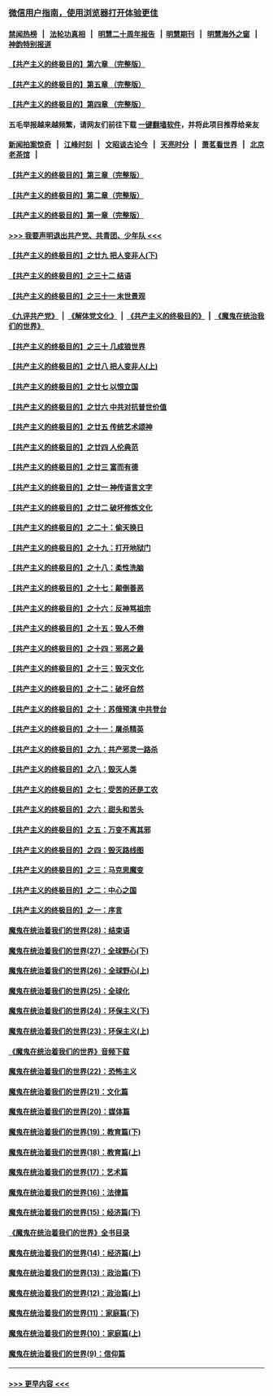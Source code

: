 ### [微信用户指南，使用浏览器打开体验更佳](https://github.com/gfw-breaker/banned-news1/blob/master/indexes/wechat-guide.md?t=0)
#### [禁闻热榜](热点新闻.md?t=0)  &nbsp;&nbsp;|&nbsp;&nbsp; [法轮功真相](https://github.com/gfw-breaker/truth/blob/master/README.md?t=0) &nbsp;&nbsp;|&nbsp;&nbsp; [明慧二十周年报告](https://github.com/gfw-breaker/mh-reports/blob/master/README.md?t=0) &nbsp;&nbsp;|&nbsp;&nbsp;[明慧期刊](https://github.com/gfw-breaker/mh-qikan) &nbsp;&nbsp;|&nbsp;&nbsp; [明慧海外之窗](https://github.com/gfw-breaker/mh-news/blob/master/README.md?t=0) &nbsp;&nbsp;|&nbsp;&nbsp; [神韵特别报道](https://github.com/gfw-breaker/mh-news/blob/master/shenyun.md?t=0)
#### [【共产主义的终极目的】第六章 （完整版）](../pages/nsc422/n11428913.md?t=02091533) 
#### [【共产主义的终极目的】第五章 （完整版）](../pages/nsc422/n11428912.md?t=02091533) 
#### [【共产主义的终极目的】第四章 （完整版）](../pages/nsc422/n11428907.md?t=02091533) 
#### 五毛举报越来越频繁，请网友们前往下载 [一键翻墙软件](https://github.com/gfw-breaker/ssr-accounts)，并将此项目推荐给亲友
#### [新闻拍案惊奇](https://github.com/gfw-breaker/banned-news1/blob/master/pages/link4.md) &nbsp;&nbsp;|&nbsp;&nbsp; [江峰时刻](https://github.com/gfw-breaker/banned-news1/blob/master/pages/link4.md) &nbsp;&nbsp;|&nbsp;&nbsp; [文昭谈古论今](https://github.com/gfw-breaker/banned-news1/blob/master/pages/link4.md) &nbsp;&nbsp;|&nbsp;&nbsp; [天亮时分](https://github.com/gfw-breaker/banned-news1/blob/master/pages/link4.md) &nbsp;&nbsp;|&nbsp;&nbsp; [萧茗看世界](https://github.com/gfw-breaker/banned-news1/blob/master/pages/link4.md) &nbsp;&nbsp;|&nbsp;&nbsp; [北京老茶馆](https://github.com/gfw-breaker/banned-news1/blob/master/pages/link4.md) &nbsp;&nbsp;|&nbsp;&nbsp; 
#### [【共产主义的终极目的】第三章（完整版）](../pages/nsc422/n11428848.md?t=02091533) 
#### [【共产主义的终极目的】第二章（完整版）](../pages/nsc422/n11428831.md?t=02091533) 
#### [【共产主义的终极目的】第一章（完整版）](../pages/nsc422/n11417651.md?t=02091533) 
#### [>>> 我要声明退出共产党、共青团、少年队 <<<](https://github.com/begood0513/goodnews/blob/master/quit/letter.md) 
#### [【共产主义的终极目的】之廿九 把人变非人(下)](../pages/nsc422/n11344140.md?t=02091533) 
#### [【共产主义的终极目的】之三十二 结语](../pages/nsc422/n11360535.md?t=02091533) 
#### [【共产主义的终极目的】之三十一 末世景观](../pages/nsc422/n11351129.md?t=02091533) 
#### [《九评共产党》](https://github.com/begood0513/9ping.md/blob/master/README.md) &nbsp;|&nbsp; [《解体党文化》](../../../../jtdwh.md/blob/master/README.md)  &nbsp;|&nbsp; [《共产主义的终极目的》](../../../../gczydzjmd.md/blob/master/README.md) &nbsp;|&nbsp; [《魔鬼在统治我们的世界》](../../../../mgztzwmdsj.md/blob/master/README.md) 
#### [【共产主义的终极目的】之三十 几成狼世界](../pages/nsc422/n11348280.md?t=02091533) 
#### [【共产主义的终极目的】之廿八 把人变非人(上)](../pages/nsc422/n11340492.md?t=02091533) 
#### [【共产主义的终极目的】之廿七 以恨立国](../pages/nsc422/n11336944.md?t=02091533) 
#### [【共产主义的终极目的】之廿六 中共对抗普世价值](../pages/nsc422/n11324785.md?t=02091533) 
#### [【共产主义的终极目的】之廿五 传统艺术颂神](../pages/nsc422/n11296396.md?t=02091533) 
#### [【共产主义的终极目的】之廿四 人伦典范](../pages/nsc422/n11296397.md?t=02091533) 
#### [【共产主义的终极目的】之廿三 富而有德](../pages/nsc422/n11283598.md?t=02091533) 
#### [【共产主义的终极目的】之廿一 神传语言文字](../pages/nsc422/n11263265.md?t=02091533) 
#### [【共产主义的终极目的】之廿二 破坏修炼文化](../pages/nsc422/n11245728.md?t=02091533) 
#### [【共产主义的终极目的】之二十：偷天换日](../pages/nsc422/n11238846.md?t=02091533) 
#### [【共产主义的终极目的】之十九：打开地狱门](../pages/nsc422/n11206376.md?t=02091533) 
#### [【共产主义的终极目的】之十八：柔性洗脑](../pages/nsc422/n11199994.md?t=02091533) 
#### [【共产主义的终极目的】之十七：颠倒善恶](../pages/nsc422/n11179782.md?t=02091533) 
#### [【共产主义的终极目的】之十六：反神骂祖宗](../pages/nsc422/n11166798.md?t=02091533) 
#### [【共产主义的终极目的】之十五：毁人不倦](../pages/nsc422/n11166792.md?t=02091533) 
#### [【共产主义的终极目的】之十四：邪恶之最](../pages/nsc422/n11150249.md?t=02091533) 
#### [【共产主义的终极目的】之十三：毁灭文化](../pages/nsc422/n11135227.md?t=02091533) 
#### [【共产主义的终极目的】之十二：破坏自然](../pages/nsc422/n11135214.md?t=02091533) 
#### [【共产主义的终极目的】之十：苏俄预演 中共登台](../pages/nsc422/n11118424.md?t=02091533) 
#### [【共产主义的终极目的】之十一：屠杀精英](../pages/nsc422/n11118442.md?t=02091533) 
#### [【共产主义的终极目的】之九：共产邪灵一路杀](../pages/nsc422/n11114139.md?t=02091533) 
#### [【共产主义的终极目的】之八：毁灭人类](../pages/nsc422/n11108503.md?t=02091533) 
#### [【共产主义的终极目的】之七：受苦的还是工农](../pages/nsc422/n11101809.md?t=02091533) 
#### [【共产主义的终极目的】之六：甜头和苦头](../pages/nsc422/n11096971.md?t=02091533) 
#### [【共产主义的终极目的】之五：万变不离其邪](../pages/nsc422/n11091285.md?t=02091533) 
#### [【共产主义的终极目的】之四：毁灭路线图](../pages/nsc422/n11086284.md?t=02091533) 
#### [【共产主义的终极目的】之三：马克思魔变](../pages/nsc422/n11061941.md?t=02091533) 
#### [【共产主义的终极目的】之二：中心之国](../pages/nsc422/n11047728.md?t=02091533) 
#### [【共产主义的终极目的】之一：序言](../pages/nsc422/n11086077.md?t=02091533) 
#### [魔鬼在统治着我们的世界(28)：结束语](../pages/nsc422/n10936246.md?t=02091533) 
#### [魔鬼在统治着我们的世界(27)：全球野心(下)](../pages/nsc422/n10928319.md?t=02091533) 
#### [魔鬼在统治着我们的世界(26)：全球野心(上)](../pages/nsc422/n10900318.md?t=02091533) 
#### [魔鬼在统治着我们的世界(25)：全球化](../pages/nsc422/n10788205.md?t=02091533) 
#### [魔鬼在统治着我们的世界(24)：环保主义(下)](../pages/nsc422/n10695307.md?t=02091533) 
#### [魔鬼在统治着我们的世界(23)：环保主义(上)](../pages/nsc422/n10688613.md?t=02091533) 
#### [《魔鬼在统治着我们的世界》音频下载](../pages/nsc422/n10635553.md?t=02091533) 
#### [魔鬼在统治着我们的世界(22)：恐怖主义](../pages/nsc422/n10614727.md?t=02091533) 
#### [魔鬼在统治着我们的世界(21)：文化篇](../pages/nsc422/n10597706.md?t=02091533) 
#### [魔鬼在统治着我们的世界(20)：媒体篇](../pages/nsc422/n10586579.md?t=02091533) 
#### [魔鬼在统治着我们的世界(19)：教育篇(下)](../pages/nsc422/n10564808.md?t=02091533) 
#### [魔鬼在统治着我们的世界(18)：教育篇(上)](../pages/nsc422/n10526970.md?t=02091533) 
#### [魔鬼在统治着我们的世界(17)：艺术篇](../pages/nsc422/n10499093.md?t=02091533) 
#### [魔鬼在统治着我们的世界(16)：法律篇](../pages/nsc422/n10485969.md?t=02091533) 
#### [魔鬼在统治着我们的世界(15)：经济篇(下)](../pages/nsc422/n10469975.md?t=02091533) 
#### [《魔鬼在统治着我们的世界》全书目录](../pages/nsc422/n10464261.md?t=02091533) 
#### [魔鬼在统治着我们的世界(14)：经济篇(上)](../pages/nsc422/n10457370.md?t=02091533) 
#### [魔鬼在统治着我们的世界(13)：政治篇(下)](../pages/nsc422/n10448270.md?t=02091533) 
#### [魔鬼在统治着我们的世界(12)：政治篇(上)](../pages/nsc422/n10444576.md?t=02091533) 
#### [魔鬼在统治着我们的世界(11)：家庭篇(下)](../pages/nsc422/n10440961.md?t=02091533) 
#### [魔鬼在统治着我们的世界(10)：家庭篇(上)](../pages/nsc422/n10435448.md?t=02091533) 
#### [魔鬼在统治着我们的世界(9)：信仰篇](../pages/nsc422/n10432159.md?t=02091533) 

----
#### [ >>> 更早内容 <<< ](../indexes/nsc422-earlier.md)
